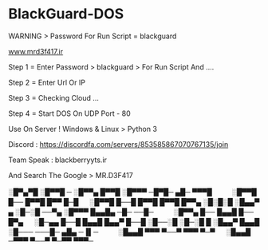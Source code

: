 # BlackGuard-DOS

WARNING > Password For Run Script = blackguard

www.mrd3f417.ir

Step 1 = Enter Password > blackguard > For Run Script And ....

Step 2 = Enter Url Or IP 

Step 3 = Checking Cloud ...

Step 4 = Start DOS On UDP Port - 80 

Use On Server ! 
Windows & Linux > Python 3 


Discord : https://discordfa.com/servers/853585867070767135/join 

Team Speak : blackberryyts.ir

And Search The Google > MR.D3F417 






░█▀▄▀█ ░█▀▀█ ─ ░█▀▀▄ █▀▀█ ░█▀▀▀ ─█▀█─ ▄█─ ▀▀▀█ 　 　 ░█▀▀█ █── █▀▀█ █▀▀ █─█ 　 ░█▀▀█ █──█ █▀▀█ █▀▀█ █▀▀▄ 
░█░█░█ ░█▄▄▀ ▄ ░█─░█ ──▀▄ ░█▀▀▀ █▄▄█▄ ─█─ ──█─ 　 　 ░█▀▀▄ █── █▄▄█ █── █▀▄ 　 ░█─▄▄ █──█ █▄▄█ █▄▄▀ █──█ 
░█──░█ ░█─░█ █ ░█▄▄▀ █▄▄█ ░█─── ───█─ ▄█▄ ─▐▌─ 　 　 ░█▄▄█ ▀▀▀ ▀──▀ ▀▀▀ ▀─▀ 　 ░█▄▄█ ─▀▀▀ ▀──▀ ▀─▀▀ ▀▀▀─
